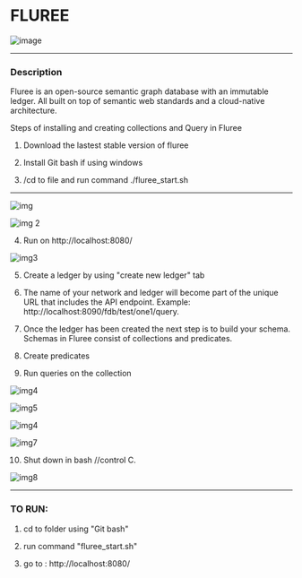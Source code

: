 
# FLUREE

![image](https://user-images.githubusercontent.com/90293555/152284685-0bb21cd4-8af7-4867-a2df-7d88055efc24.png)

***
### Description
Fluree is an open-source semantic graph database with an immutable ledger. 
All built on top of semantic web standards and a cloud-native architecture.

Steps of installing and creating collections and Query in Fluree


1. Download the lastest stable version of fluree

2. Install Git bash if using windows

3. /cd to file and run command ./fluree_start.sh

***

![img](https://user-images.githubusercontent.com/90293555/152085168-b3c0408d-3f13-4068-9350-cb20cbd855b1.jpg)



![img 2](https://user-images.githubusercontent.com/90293555/152085196-0c6ef3a0-1e15-4bdb-b630-9f65a04ad65c.jpg)

4. Run on http://localhost:8080/


![img3](https://user-images.githubusercontent.com/90293555/152085223-3217ec5d-8dcc-4df3-91d8-2bfb96032ddd.jpg)

5. Create a ledger by using "create new ledger" tab


6. The name of your network and ledger will become part of the unique URL that includes the API endpoint. Example: http://localhost:8090/fdb/test/one1/query.

7. Once the ledger has been created the next step is to build your schema. Schemas in Fluree consist of collections and predicates.

8. Create predicates 

9. Run queries on the collection 

![img4](https://user-images.githubusercontent.com/90293555/152085238-35ede35b-2a88-47d9-ab0c-05430541595c.jpg)

![img5](https://user-images.githubusercontent.com/90293555/152085294-df84dba5-4ff5-400c-bf13-df561f4ab152.jpg)

![img4](https://user-images.githubusercontent.com/90293555/152085238-35ede35b-2a88-47d9-ab0c-05430541595c.jpg)


![img7](https://user-images.githubusercontent.com/90293555/152085360-8251d293-3b54-4ac0-9f5b-ea9e0fc04759.jpg)

10. Shut down in bash //control C.


![img8](https://user-images.githubusercontent.com/90293555/152085377-5ababffc-7aa2-4c74-bb46-410c87ba1f24.jpg)

***
### TO RUN:

1. cd to folder using "Git bash"

2. run command "fluree_start.sh"

3. go to : http://localhost:8080/
